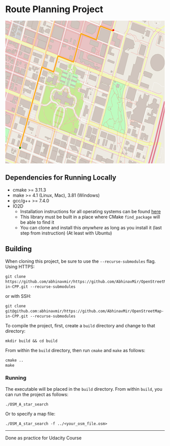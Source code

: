 # Route Planning Project
<img src="map.png" width="600" height="450" />

## Dependencies for Running Locally
* cmake >= 3.11.3
* make >= 4.1 (Linux, Mac), 3.81 (Windows)
* gcc/g++ >= 7.4.0
* IO2D
  * Installation instructions for all operating systems can be found [here](https://github.com/cpp-io2d/P0267_RefImpl/blob/master/BUILDING.md)
  * This library must be built in a place where CMake `find_package` will be able to find it
  * You can clone and install this _anywhere_ as long as you install it (last step from instruction) (At least with Ubuntu)


## Building
When cloning this project, be sure to use the `--recurse-submodules` flag. Using HTTPS:
```
git clone https://github.com/abhinavmir/https://github.com/AbhinavMir/OpenStreetMap-in-CPP.git --recurse-submodules
```
or with SSH:
```
git clone git@github.com:abhinavmir/https://github.com/AbhinavMir/OpenStreetMap-in-CPP.git --recurse-submodules
```
To compile the project, first, create a `build` directory and change to that directory:
```
mkdir build && cd build
```
From within the `build` directory, then run `cmake` and `make` as follows:
```
cmake ..
make
```
### Running
The executable will be placed in the `build` directory. From within `build`, you can run the project as follows:
```
./OSM_A_star_search
```
Or to specify a map file:
```
./OSM_A_star_search -f ../<your_osm_file.osm>
```

_____

Done as practice for Udacity Course
